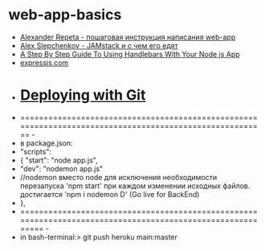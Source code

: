 # web-app-basics

- [Alexander Repeta - пошаговая инструкция написания web-app](https://www.youtube.com/watch?v=p4XGoF0sFJM&feature=youtu.be&ab_channel=GoIT)
- [Alex Slepchenkov - JAMstack и с чем его едят](https://youtu.be/b1ZnAmIXXAQ)
- [A Step By Step Guide To Using Handlebars With Your Node js App](https://medium.com/@waelyasmina/a-guide-into-using-handlebars-with-your-express-js-application-22b944443b65)
- [expressjs.com](https://expressjs.com/)
- # [Deploying with Git](https://devcenter.heroku.com/articles/git#prerequisites-install-git-and-the-heroku-cli)
- ======================================================================================================== -
- в package.json:
- "scripts":
- { "start": "node app.js",
- "dev": "nodemon app.js"
- //nodemon вместо node для исключения необходимости перезапуска 'npm start' при
  каждом изменении исходных файлов. достигается 'npm i nodemon D' (Go live for
  BackEnd)
- },
- =========================================================================================================== -
- in bash-terminal:> git push heroku main:master
